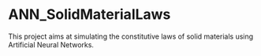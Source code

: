 # ANN_SolidMaterialLaws
This project aims at simulating the constitutive laws of solid materials using Artificial Neural Networks.
